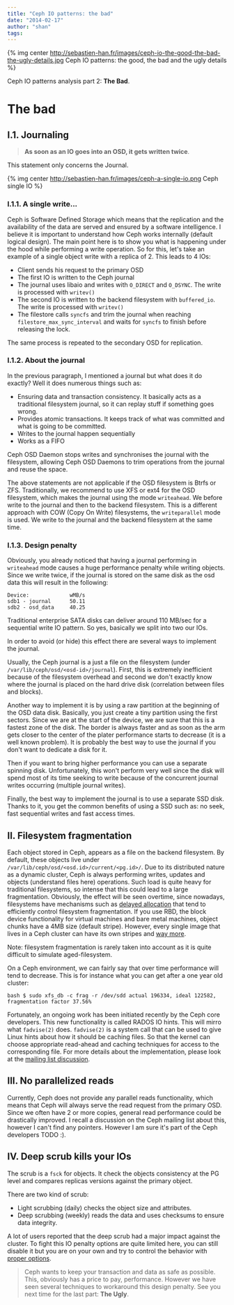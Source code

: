 ```yaml
---
title: "Ceph IO patterns: the bad"
date: "2014-02-17"
author: "shan"
tags: 
---
```


{% img center http://sebastien-han.fr/images/ceph-io-the-good-the-bad-the-ugly-details.jpg Ceph IO patterns: the good, the bad and the ugly details %}

Ceph IO patterns analysis part 2: **The Bad**.

  

# The bad

## I.1. Journaling

  

> **As soon as an IO goes into an OSD, it gets written twice**.

  

This statement only concerns the Journal.

{% img center http://sebastien-han.fr/images/ceph-a-single-io.png Ceph single IO %}

### I.1.1. A single write...

Ceph is Software Defined Storage which means that the replication and the availability of the data are served and ensured by a software intelligence. I believe it is important to understand how Ceph works internally (default logical design). The main point here is to show you what is happening under the hood while performing a write operation. So for this, let's take an example of a single object write with a replica of 2. This leads to 4 IOs:

- Client sends his request to the primary OSD
- The first IO is written to the Ceph journal
- The journal uses libaio and writes with `O_DIRECT` and `O_DSYNC`. The write is processed with `writev()`
- The second IO is written to the backend filesystem with `buffered_io`. The write is processed with `writev()`
- The filestore calls `syncfs` and trim the journal when reaching `filestore_max_sync_interval` and waits for `syncfs` to finish before releasing the lock.

The same process is repeated to the secondary OSD for replication.

  

### I.1.2. About the journal

In the previous paragraph, I mentioned a journal but what does it do exactly? Well it does numerous things such as:

- Ensuring data and transaction consistency. It basically acts as a traditional filesystem journal, so it can replay stuff if something goes wrong.
- Provides atomic transactions. It keeps track of what was committed and what is going to be committed.
- Writes to the journal happen sequentially
- Works as a FIFO

Ceph OSD Daemon stops writes and synchronises the journal with the filesystem, allowing Ceph OSD Daemons to trim operations from the journal and reuse the space.

The above statements are not applicable if the OSD filesystem is Btrfs or ZFS. Traditionally, we recommend to use XFS or ext4 for the OSD filesystem, which makes the journal using the mode `writeahead`. We before write to the journal and then to the backend filesystem. This is a different approach with COW (Copy On Write) filesystems, the `writeparallel` mode is used. We write to the journal and the backend filesystem at the same time.

  

### I.1.3. Design penalty

Obviously, you already noticed that having a journal performing in `writeahead` mode causes a huge performance penalty while writing objects. Since we write twice, if the journal is stored on the same disk as the osd data this will result in the following:

```
Device:             wMB/s
sdb1 - journal      50.11
sdb2 - osd_data     40.25
```

Traditional enterprise SATA disks can deliver around 110 MB/sec for a sequential write IO pattern. So yes, basically we split into two our IOs.

In order to avoid (or hide) this effect there are several ways to implement the journal.

Usually, the Ceph journal is a just a file on the filesystem (under `/var/lib/ceph/osd/<osd-id>/journal`). First, this is extremely inefficient because of the filesystem overhead and second we don't exactly know where the journal is placed on the hard drive disk (correlation between files and blocks).

Another way to implement it is by using a raw partition at the beginning of the OSD data disk. Basically, you just create a tiny partition using the first sectors. Since we are at the start of the device, we are sure that this is a fastest zone of the disk. The border is always faster and as soon as the arm gets closer to the center of the plater performance starts to decrease (it is a well known problem). It is probably the best way to use the journal if you don't want to dedicate a disk for it.

Then if you want to bring higher performance you can use a separate spinning disk. Unfortunately, this won't perform very well since the disk will spend most of its time seeking to write because of the concurrent journal writes occurring (multiple journal writes).

Finally, the best way to implement the journal is to use a separate SSD disk. Thanks to it, you get the common benefits of using a SSD such as: no seek, fast sequential writes and fast access times.

  

## II. Filesystem fragmentation

Each object stored in Ceph, appears as a file on the backend filesystem. By default, these objects live under `/var/lib/ceph/osd/<osd.id>/current/<pg.id>/`. Due to its distributed nature as a dynamic cluster, Ceph is always performing writes, updates and objects (understand files here) operations. Such load is quite heavy for traditional filesystems, so intense that this could lead to a large fragmentation. Obviously, the effect will be seen overtime, since nowadays, filesystems have mechanisms such as [delayed allocation](http://en.wikipedia.org/wiki/Delayed_allocation) that tend to efficiently control filesystem fragmentation. If you use RBD, the block device functionality for virtual machines and bare metal machines, object chunks have a 4MB size (default stripe). However, every single image that lives in a Ceph cluster can have its own stripes and [way more](http://ceph.com/docs/master/architecture/#data-striping).

Note: filesystem fragmentation is rarely taken into account as it is quite difficult to simulate aged-filesystem.

On a Ceph environment, we can fairly say that over time performance will tend to decrease. This is for instance what you can get after a one year old cluster:

`bash $ sudo xfs_db -c frag -r /dev/sdd actual 196334, ideal 122582, fragmentation factor 37.56%`

Fortunately, an ongoing work has been initiated recently by the Ceph core developers. This new functionality is called RADOS IO hints. This will mirro what `fadvise(2)` does. `fadvise(2)` is a system call that can be used to give Linux hints about how it should be caching files. So that the kernel can choose appropriate read-ahead and caching techniques for access to the corresponding file. For more details about the implementation, please look at the [mailing list discussion](http://www.spinics.net/lists/ceph-devel/msg17814.html).

  

## III. No parallelized reads

Currently, Ceph does not provide any parallel reads functionality, which means that Ceph will always serve the read request from the primary OSD. Since we often have 2 or more copies, general read performance could be drastically improved. I recall a discussion on the Ceph mailing list about this, however I can't find any pointers. However I am sure it's part of the Ceph developers TODO :).

  

## IV. Deep scrub kills your IOs

The scrub is a `fsck` for objects. It check the objects consistency at the PG level and compares replicas versions against the primary object.

There are two kind of scrub:

- Light scrubbing (daily) checks the object size and attributes.
- Deep scrubbing (weekly) reads the data and uses checksums to ensure data integrity.

A lot of users reported that the deep scrub had a major impact against the cluster. To fight this IO penalty options are quite limited here, you can still disable it but you are on your own and try to control the behavior with [proper options](http://ceph.com/docs/master/rados/configuration/osd-config-ref/#scrubbing).

  

> Ceph wants to keep your transaction and data as safe as possible. This, obviously has a price to pay, performance. However we have seen several techniques to workaround this design penalty. See you next time for the last part: **The Ugly**.
